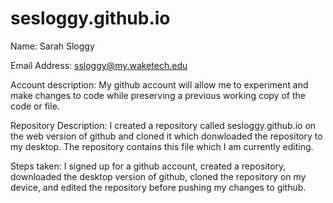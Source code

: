 # sesloggy.github.io

Name: Sarah Sloggy

Email Address: ssloggy@my.waketech.edu

Account description: My github account will allow me to experiment and make changes to code while preserving a previous working copy of the code or file.

Repository Description: I created a repository called sesloggy.github.io on the web version of github and cloned it which donwloaded the repository to my desktop. The repository contains this file which I am currently editing.

Steps taken: I signed up for a github account, created a repository, downloaded the desktop version of github, cloned the repository on my device, and edited the repository before pushing my changes to github. 
